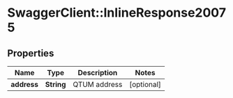 # SwaggerClient::InlineResponse20075

## Properties
Name | Type | Description | Notes
------------ | ------------- | ------------- | -------------
**address** | **String** | QTUM address | [optional] 

